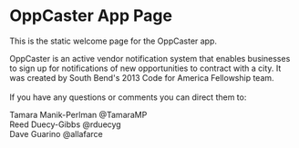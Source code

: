 OppCaster App Page
==============

This is the static welcome page for the OppCaster app.

OppCaster is an active vendor notification system that enables businesses to sign up for notifications of new opportunities to contract with a city. It was created by South Bend's 2013 Code for America Fellowship team.
<br><br>
If you have any questions or comments you can direct them to: 

Tamara Manik-Perlman @TamaraMP<br>
Reed Duecy-Gibbs  @rduecyg<br>
Dave Guarino @allafarce<br>
